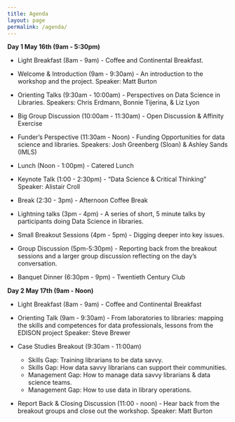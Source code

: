 ```yaml
---
title: Agenda
layout: page
permalink: /agenda/
---
```


**Day 1 May 16th (9am - 5:30pm)**

* Light Breakfast (8am - 9am) - Coffee and Continental Breakfast.

* Welcome & Introduction (9am - 9:30am) - An introduction to the workshop and the project. Speaker: Matt Burton
* Orienting Talks (9:30am - 10:00am) - Perspectives on Data Science in Libraries. Speakers: Chris Erdmann, Bonnie Tijerina, & Liz Lyon
* Big Group Discussion (10:00am - 11:30am) - Open Discussion & Affinity Exercise
* Funder’s Perspective (11:30am - Noon) - Funding Opportunities for data science and libraries. Speakers: Josh Greenberg (Sloan) & Ashley Sands (IMLS)

* Lunch (Noon - 1:00pm) - Catered Lunch

* Keynote Talk (1:00 - 2:30pm) - “Data Science & Critical Thinking”
Speaker: Alistair Croll
* Break (2:30 - 3pm) - Afternoon Coffee Break
* Lightning talks (3pm - 4pm) - A series of short, 5 minute talks by participants doing Data Science in libraries.
* Small Breakout Sessions (4pm - 5pm) - Digging deeper into key issues.
* Group Discussion (5pm-5:30pm) - Reporting back from the breakout sessions and a larger group discussion reflecting on the day’s conversation.

* Banquet Dinner (6:30pm - 9pm) - Twentieth Century Club

**Day 2 May 17th (9am - Noon)**

* Light Breakfast (8am - 9am) - Coffee and Continental Breakfast

* Orienting Talk (9am - 9:30am) - From laboratories to libraries: mapping the skills and competences for data professionals, lessons from the EDISON project Speaker: Steve Brewer
* Case Studies Breakout (9:30am - 11:00am)
  * Skills Gap: Training librarians to be data savvy.
  * Skills Gap: How data savvy librarians can support their communities.
  * Management Gap: How to manage data savvy librarians & data science teams.
  * Management Gap: How to use data in library operations.
* Report Back & Closing Discussion (11:00 - noon) - Hear back from the breakout groups and close out the workshop. Speaker: Matt Burton
